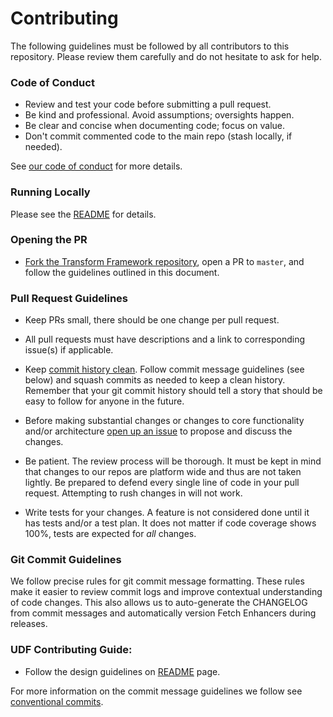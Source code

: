# Contributing

The following guidelines must be followed by all contributors to this repository. Please review them carefully and do not hesitate to ask for help.

### Code of Conduct

* Review and test your code before submitting a pull request.
* Be kind and professional. Avoid assumptions; oversights happen.
* Be clear and concise when documenting code; focus on value.
* Don't commit commented code to the main repo (stash locally, if needed).

See [our code of conduct](./CODE_OF_CONDUCT.md) for more details.

### Running Locally

Please see the [README](./README.md#-Usage) for details.

### Opening the PR

* [Fork the Transform Framework repository](https://github.com/americanexpress/transform-framework-opensource), open a PR to `master`, and follow the guidelines outlined in this document.

### Pull Request Guidelines

* Keep PRs small, there should be one change per pull request.

* All pull requests must have descriptions and a link to corresponding issue(s) if applicable.

* Keep [commit history clean](https://americanexpress.io/on-the-importance-of-commit-messages/). Follow commit message guidelines (see below) and squash commits as needed to keep a clean history. Remember that your git commit history should tell a story that should be easy to follow for anyone in the future.

* Before making substantial changes or changes to core functionality and/or architecture [open up an issue](https://github.com/americanexpress/one-app/issues/new) to propose and discuss the changes.

* Be patient. The review process will be thorough. It must be kept in mind that changes to our repos are platform wide and thus are not taken lightly. Be prepared to defend every single line of code in your pull request. Attempting to rush changes in will not work.

* Write tests for your changes. A feature is not considered done until it has tests and/or a test plan. It does not matter if code coverage shows 100%, tests are expected for *all* changes.

### Git Commit Guidelines

We follow precise rules for git commit message formatting. These rules make it easier to review commit logs and improve contextual understanding of code changes. This also allows us to auto-generate the CHANGELOG from commit messages and automatically version Fetch Enhancers during releases.

### UDF Contributing Guide:

* Follow the design guidelines on [README](./README.md#-Usage) page.

For more information on the commit message guidelines we follow see [conventional commits](https://www.conventionalcommits.org/en/v1.0.0/).
